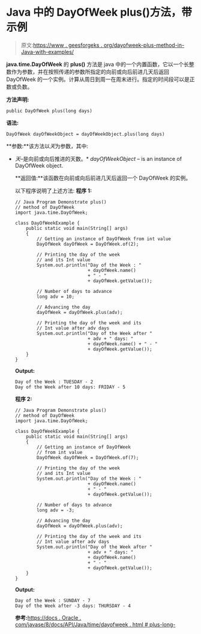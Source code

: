 # Java 中的 DayOfWeek plus()方法，带示例

> 原文:[https://www . geesforgeks . org/dayofweek-plus-method-in-Java-with-examples/](https://www.geeksforgeeks.org/dayofweek-plus-method-in-java-with-examples/)

**java.time.DayOfWeek** 的 **plus()** 方法是 java 中的一个内置函数，它以一个长整数作为参数，并在按照传递的参数所指定的向前或向后前进几天后返回 DayOfWeek 的一个实例。计算从周日到周一在周末进行。指定的时间段可以是正数或负数。

**方法声明:**

```
public DayOfWeek plus(long days)

```

**语法:**

```
DayOfWeek dayOfWeekObject = dayOfWeekObject.plus(long days)

```

**参数:**该方法以*天*为参数，其中:

*   *天*–是向前或向后推进的天数。*   *dayOfWeekObject* – is an instance of DayOfWeek object.

    **返回值:**该函数在向前或向后前进几天后返回一个 DayOfWeek 的实例。

    以下程序说明了上述方法:
    **程序 1:**

    ```
    // Java Program Demonstrate plus()
    // method of DayOfWeek
    import java.time.DayOfWeek;

    class DayOfWeekExample {
        public static void main(String[] args)
        {
            // Getting an instance of DayOfWeek from int value
            DayOfWeek dayOfWeek = DayOfWeek.of(2);

            // Printing the day of the week
            // and its Int value
            System.out.println("Day of the Week : "
                               + dayOfWeek.name()
                               + " - "
                               + dayOfWeek.getValue());

            // Number of days to advance
            long adv = 10;

            // Advancing the day
            dayOfWeek = dayOfWeek.plus(adv);

            // Printing the day of the week and its
            // Int value after adv days
            System.out.println("Day of the Week after "
                               + adv + " days: "
                               + dayOfWeek.name() + " - "
                               + dayOfWeek.getValue());
        }
    }
    ```

    **Output:**

    ```
    Day of the Week : TUESDAY - 2
    Day of the Week after 10 days: FRIDAY - 5

    ```

    **程序 2:**

    ```
    // Java Program Demonstrate plus()
    // method of DayOfWeek
    import java.time.DayOfWeek;

    class DayOfWeekExample {
        public static void main(String[] args)
        {
            // Getting an instance of DayOfWeek
            // from int value
            DayOfWeek dayOfWeek = DayOfWeek.of(7);

            // Printing the day of the week
            // and its Int value
            System.out.println("Day of the Week : "
                               + dayOfWeek.name()
                               + " - "
                               + dayOfWeek.getValue());

            // Number of days to advance
            long adv = -3;

            // Advancing the day
            dayOfWeek = dayOfWeek.plus(adv);

            // Printing the day of the week and its
            // Int value after adv days
            System.out.println("Day of the Week after "
                               + adv + " days: "
                               + dayOfWeek.name()
                               + " - "
                               + dayOfWeek.getValue());
        }
    }
    ```

    **Output:**

    ```
    Day of the Week : SUNDAY - 7
    Day of the Week after -3 days: THURSDAY - 4

    ```

    **参考:**[https://docs . Oracle . com/javase/8/docs/API/Java/time/dayofweek . html # plus-long-](https://docs.oracle.com/javase/8/docs/api/java/time/DayOfWeek.html#plus-long-)